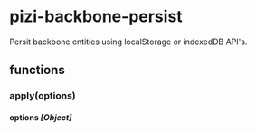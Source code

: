 # pizi-backbone-persist

Persit backbone entities using localStorage or indexedDB API's.

## functions

### apply(options)

#### options _[Object]_

